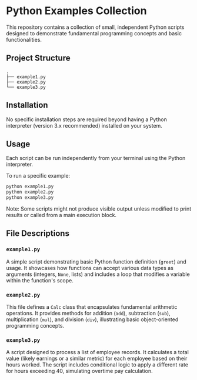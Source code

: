 # Python Examples Collection

This repository contains a collection of small, independent Python scripts designed to demonstrate fundamental programming concepts and basic functionalities.

## Project Structure

```
.
├── example1.py
├── example2.py
└── example3.py
```

## Installation

No specific installation steps are required beyond having a Python interpreter (version 3.x recommended) installed on your system.

## Usage

Each script can be run independently from your terminal using the Python interpreter.

To run a specific example:

```bash
python example1.py
python example2.py
python example3.py
```

Note: Some scripts might not produce visible output unless modified to print results or called from a main execution block.

## File Descriptions

### `example1.py`

A simple script demonstrating basic Python function definition (`greet`) and usage. It showcases how functions can accept various data types as arguments (integers, `None`, lists) and includes a loop that modifies a variable within the function's scope.

### `example2.py`

This file defines a `Calc` class that encapsulates fundamental arithmetic operations. It provides methods for addition (`add`), subtraction (`sub`), multiplication (`mul`), and division (`div`), illustrating basic object-oriented programming concepts.

### `example3.py`

A script designed to process a list of employee records. It calculates a total value (likely earnings or a similar metric) for each employee based on their hours worked. The script includes conditional logic to apply a different rate for hours exceeding 40, simulating overtime pay calculation.
